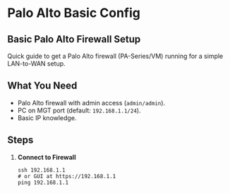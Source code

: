 # Palo Alto Basic Config

## Basic Palo Alto Firewall Setup
Quick guide to get a Palo Alto firewall (PA-Series/VM) running for a simple LAN-to-WAN setup.

## What You Need
- Palo Alto firewall with admin access (`admin/admin`).
- PC on MGT port (default: `192.168.1.1/24`).
- Basic IP knowledge.

## Steps
1. **Connect to Firewall**
   ```
   ssh 192.168.1.1
   # or GUI at https://192.168.1.1
   ping 192.168.1.1
